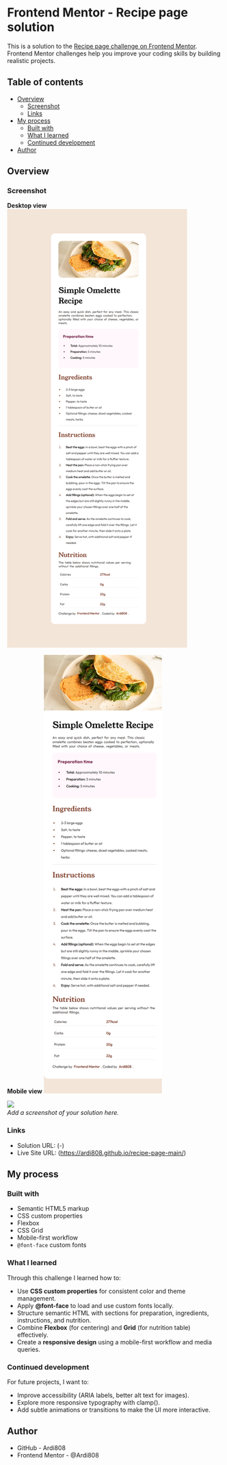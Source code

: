 # Frontend Mentor - Recipe page solution

This is a solution to the [Recipe page challenge on Frontend Mentor](https://www.frontendmentor.io/challenges/recipe-page-KiTsR8QQKm).  
Frontend Mentor challenges help you improve your coding skills by building realistic projects. 

## Table of contents

- [Overview](#overview)
  - [Screenshot](#screenshot)
  - [Links](#links)
- [My process](#my-process)
  - [Built with](#built-with)
  - [What I learned](#what-i-learned)
  - [Continued development](#continued-development)
- [Author](#author)

## Overview

### Screenshot

**Desktop view**
![](assets/screenshot/screenshot-desktop.png)

**Mobile view**
![](assets/screenshot/screenshot-mobile.png)


![](./screenshot.png)  
_Add a screenshot of your solution here._

### Links

- Solution URL: (-)
- Live Site URL: (https://ardi808.github.io/recipe-page-main/)

## My process

### Built with

- Semantic HTML5 markup
- CSS custom properties
- Flexbox
- CSS Grid
- Mobile-first workflow
- `@font-face` custom fonts

### What I learned

Through this challenge I learned how to:

- Use **CSS custom properties** for consistent color and theme management.
- Apply **@font-face** to load and use custom fonts locally.
- Structure semantic HTML with sections for preparation, ingredients, instructions, and nutrition.
- Combine **Flexbox** (for centering) and **Grid** (for nutrition table) effectively.
- Create a **responsive design** using a mobile-first workflow and media queries.

### Continued development

For future projects, I want to:

- Improve accessibility (ARIA labels, better alt text for images).
- Explore more responsive typography with clamp().
- Add subtle animations or transitions to make the UI more interactive.

## Author

- GitHub - Ardi808
- Frontend Mentor - @Ardi808
